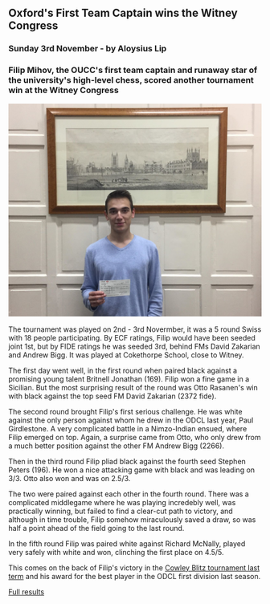 ## Oxford's First Team Captain wins the Witney Congress

### Sunday 3rd November - by Aloysius Lip
### Filip Mihov, the OUCC's first team captain and runaway star of the university's high-level chess, scored another tournament win at the Witney Congress 

![](../images/witney-congress.jpg)

The tournament was played on 2nd - 3rd Novermber, it was a 5 round Swiss with 18 people participating. By ECF ratings, Filip would have been seeded joint 1st, but by FIDE ratings he was seeded 3rd, behind FMs David Zakarian and Andrew Bigg. It was played at Cokethorpe School, close to Witney. 

The first day went well, in the first round when paired black against a promising young talent Britnell Jonathan (169). Filip won a fine game in a Sicilian. But the most surprising result of the round was Otto Rasanen's win with black against the top seed FM David Zakarian (2372 fide).

The second round brought Filip's first serious challenge. He was white against the only person against whom he drew in the ODCL last year, Paul Girdlestone. A very complicated battle in a Nimzo-Indian ensued, where Filip emerged on top. Again, a surprise came from Otto, who only drew from a much better position against the other FM Andrew Bigg (2266).

Then in the third round Filip pliad black against the fourth seed Stephen Peters (196). He won a nice attacking game with black and was leading on 3/3. Otto also won and was on 2.5/3.

The two were paired against each other in the fourth round. There was a complicated middlegame where he was playing incredebly well, was practically winning, but failed to find a clear-cut path to victory, and although in time trouble, Filip somehow miraculously saved a draw, so was half a point ahead of the field going to the last round.

In the fifth round Filip was paired white against Richard McNally, played very safely with white and won, clinching the first place on 4.5/5.

This comes on the back of Filip's victory in the [Cowley Blitz tournament last term](#filip-wins-the-cowley-blitz-hashim-takes-best-unrated) and his award for the best player in the ODCL first division last season.

[Full results](https://chess-results.com/tnr485386.aspx?lan=1&art=1&rd=5)